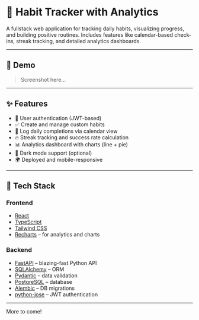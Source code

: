 # 🌱 Habit Tracker with Analytics

A fullstack web application for tracking daily habits, visualizing progress, and building positive routines. Includes features like calendar-based check-ins, streak tracking, and detailed analytics dashboards.

---

## 📸 Demo

> Screenshot here...

---

## ✨ Features

- 🔐 User authentication (JWT-based)
- ✅ Create and manage custom habits
- 📆 Log daily completions via calendar view
- 🔥 Streak tracking and success rate calculation
- 📊 Analytics dashboard with charts (line + pie)
- 🌙 Dark mode support (optional)
- 🌍 Deployed and mobile-responsive

---

## 🧰 Tech Stack

### Frontend
- [React](https://reactjs.org/)
- [TypeScript](https://www.typescriptlang.org/)
- [Tailwind CSS](https://tailwindcss.com/)
- [Recharts](https://recharts.org/) – for analytics and charts

### Backend
- [FastAPI](https://fastapi.tiangolo.com/) – blazing-fast Python API
- [SQLAlchemy](https://www.sqlalchemy.org/) – ORM
- [Pydantic](https://docs.pydantic.dev/) – data validation
- [PostgreSQL](https://www.postgresql.org/) – database
- [Alembic](https://alembic.sqlalchemy.org/) – DB migrations
- [python-jose](https://python-jose.readthedocs.io/) – JWT authentication

---

More to come! 

